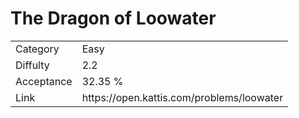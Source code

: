 # The Dragon of Loowater

<table>
    <tr>
        <td>Category</td>
        <td>Easy</td>
    </tr>
    <tr>
        <td>Diffulty</td>
        <td>2.2</td>
    </tr>
    <tr>
        <td>Acceptance</td>
        <td>32.35 %</td>
    </tr>
    <tr>
        <td>Link</td>
        <td>https://open.kattis.com/problems/loowater</td>
    </tr>
</table>